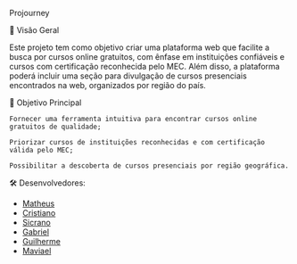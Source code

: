 Projourney

📌 Visão Geral

Este projeto tem como objetivo criar uma plataforma web que facilite a busca por cursos online gratuitos, com ênfase em instituições confiáveis e cursos com certificação reconhecida pelo MEC. Além disso, a plataforma poderá incluir uma seção para divulgação de cursos presenciais encontrados na web, organizados por região do país.

🎯 Objetivo Principal

    Fornecer uma ferramenta intuitiva para encontrar cursos online gratuitos de qualidade;

    Priorizar cursos de instituições reconhecidas e com certificação válida pelo MEC;

    Possibilitar a descoberta de cursos presenciais por região geográfica.

🛠 Desenvolvedores:

 * [Matheus](https://github.com/MLangendolf)
 * [Cristiano](https://github.com/Criswxyz)
 * [Sicrano](https://github.com/lilialnas)
* [Gabriel](https://github.com/gabrielsaruba)
* [Guilherme](https://github.com/BalaZxx)
* [Maviael](https://github.com/MaviMelo)

